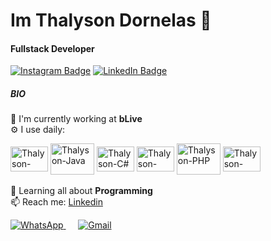 # Im Thalyson Dornelas 👋

#### Fullstack Developer
[![Instagram Badge](https://img.shields.io/badge/-@thalysondornelas-352856?style=flat-square&labelColor=1A132B&logo=instagram&logoColor=white&link=https://www.instagram.com/thalysondornelas)](https://www.instagram.com/thalysondornelas/)
[![LinkedIn Badge](https://img.shields.io/badge/-@thalysondornelas-352856?style=flat-square&labelColor=1A132B&logo=linkedin&logoColor=white&link=https://www.linkedin.com/in/thalyson-dornelas-gomes/)](https://www.linkedin.com/in/thalyson-dornelas-gomes/)

##### BIO

🏢 I'm currently working at **bLive**
    <br>
⚙️ I use daily: 
    <div style="display: inline_block">
        <img align="center" alt="Thalyson-Typescript" height="40" width="60" src="https://icongr.am/devicon/typescript-original.svg?size=110&color=currentColor">
        <img style="display: inline_block"><img align="center" alt="Thalyson-Java" height="50" width="70" src="https://cdn.jsdelivr.net/gh/devicons/devicon/icons/java/java-original-wordmark.svg">
        <img align="center" alt="Thalyson-C#" height="40" width="60" src="https://cdn.jsdelivr.net/gh/devicons/devicon/icons/csharp/csharp-original.svg">
        <img align="center" alt="Thalyson-React" height="40" width="60" src="https://cdn.jsdelivr.net/gh/devicons/devicon/icons/react/react-original.svg">
        <img align="center" alt="Thalyson-PHP" height="50" width="70" src="https://cdn.jsdelivr.net/gh/devicons/devicon/icons/php/php-original.svg">
        <img align="center" alt="Thalyson-AngularJS" height="40" width="60" src="https://cdn.jsdelivr.net/gh/devicons/devicon/icons/angularjs/angularjs-original.svg">
    </div>
    <br>
🌱 Learning all about **Programming**
    <br>
📫 Reach me: [Linkedin](https://www.linkedin.com/in/thalyson-dornelas-gomes/)

<div>
    <a href="https://api.whatsapp.com/send?phone=5538991886083&text=Olá%20Thalyson!%20">
        <img src="https://img.shields.io/badge/WhatsApp-25D366?style=for-the-badge&logo=whatsapp&logoColor=white" alt="WhatsApp">
    </a>
    &nbsp;&nbsp;&nbsp;&nbsp;
    <a href="mailto:thalysondornelasgomes14@gmail.com">
        <img src="https://img.shields.io/badge/Gmail-D14836?style=for-the-badge&logo=gmail&logoColor=white" alt="Gmail">
    </a>
</div>
